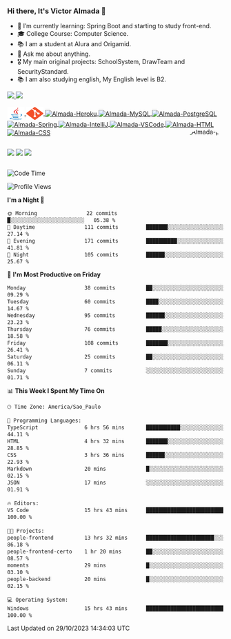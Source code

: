 ### Hi there, It's Victor Almada 👋


- 🌱 I’m currently learning: Spring Boot and starting to study front-end.
- 🎓 College Course: Computer Science.
- 📚  I am a student at Alura and Origamid.
- 💬 Ask me about anything.
- 🎖 My main original projects: SchoolSystem, DrawTeam and SecurityStandard.
- 📚 I am also studying english, My English level is B2.
 
<div>
<a href="https://github.com/Almadavic">
<img height="180em" src="https://github-readme-stats.vercel.app/api?username=Almadavic&showw_icons=true&theme=dark&include_all_commits=true&count_private=true">
<img height="180em" src="https://github-readme-stats.vercel.app/api/top-langs/?username=Almadavic&layout=compact&langs_count=16&theme=dracula">
</div>

<div style="display: inline_block"><br>
  <img align="center" alt="Almada-Java" height="30" width="40" src="https://raw.githubusercontent.com/devicons/devicon/master/icons/java/java-original.svg">
  <img align="center" alt="Almada-Git" height="30" width="40" src="https://raw.githubusercontent.com/devicons/devicon/master/icons/git/git-original.svg">
  <img align="center" alt="Almada-Heroku" height="30" width="40" src="https://cdn.jsdelivr.net/gh/devicons/devicon/icons/heroku/heroku-plain-wordmark.svg" />             
  <img align="center" alt="Almada-MySQL" height="30" width="40" src="https://cdn.jsdelivr.net/gh/devicons/devicon/icons/mysql/mysql-original-wordmark.svg" />
  <img align="center" alt="Almada-PostgreSQL" height="30" width="40" src="https://cdn.jsdelivr.net/gh/devicons/devicon/icons/postgresql/postgresql-plain-wordmark.svg" />
  <img align="center" alt="Almada-Spring" height="30" width="40" src="https://cdn.jsdelivr.net/gh/devicons/devicon/icons/spring/spring-original-wordmark.svg" />
   <img align="center" alt="Almada-IntelliJ" height="30" width="40" src="https://cdn.jsdelivr.net/gh/devicons/devicon/icons/intellij/intellij-original.svg" />
   <img align="center" alt="Almada-VSCode" height="30" width="40" src="https://cdn.jsdelivr.net/gh/devicons/devicon/icons/vscode/vscode-original.svg" />
   <img align="center" alt="Almada-HTML" height="30" width="40" src="https://cdn.jsdelivr.net/gh/devicons/devicon/icons/html5/html5-original.svg" />
   <img align="center" alt="Almada-CSS" height="30" width="40" src="https://cdn.jsdelivr.net/gh/devicons/devicon/icons/css3/css3-original.svg" />
  <img align="right" alt="Almada-pic" height="150" style="border-radius:50px;" src="https://user-images.githubusercontent.com/85299065/185514627-94fcf387-edc6-4c24-88f1-b4873ccd49e9.png">
</div>
  
  ##
 
<div> 
  <a href="https://www.youtube.com/channel/UCUrcUNA90M_ZqLEcQxd3UNA" target="_blank"><img src="https://img.shields.io/badge/YouTube-FF0000?style=for-the-badge&logo=youtube&logoColor=white" target="_blank"></a>
 <a href = "mailto:almadavic@live.com"><img src="https://img.shields.io/badge/-Gmail-%23333?style=for-the-badge&logo=gmail&logoColor=white" target="_blank"></a>
  <a href="https://www.linkedin.com/in/victoralmada/" target="_blank"><img src="https://img.shields.io/badge/-LinkedIn-%230077B5?style=for-the-badge&logo=linkedin&logoColor=white" target="_blank"></a> 
</div>

##

<!--START_SECTION:waka-->
![Code Time](http://img.shields.io/badge/Code%20Time-349%20hrs%2012%20mins-blue)

![Profile Views](http://img.shields.io/badge/Profile%20Views-0-blue)

**I'm a Night 🦉** 

```text
🌞 Morning                22 commits          █░░░░░░░░░░░░░░░░░░░░░░░░   05.38 % 
🌆 Daytime                111 commits         ███████░░░░░░░░░░░░░░░░░░   27.14 % 
🌃 Evening                171 commits         ██████████░░░░░░░░░░░░░░░   41.81 % 
🌙 Night                  105 commits         ██████░░░░░░░░░░░░░░░░░░░   25.67 % 
```
📅 **I'm Most Productive on Friday** 

```text
Monday                   38 commits          ██░░░░░░░░░░░░░░░░░░░░░░░   09.29 % 
Tuesday                  60 commits          ████░░░░░░░░░░░░░░░░░░░░░   14.67 % 
Wednesday                95 commits          ██████░░░░░░░░░░░░░░░░░░░   23.23 % 
Thursday                 76 commits          █████░░░░░░░░░░░░░░░░░░░░   18.58 % 
Friday                   108 commits         ███████░░░░░░░░░░░░░░░░░░   26.41 % 
Saturday                 25 commits          ██░░░░░░░░░░░░░░░░░░░░░░░   06.11 % 
Sunday                   7 commits           ░░░░░░░░░░░░░░░░░░░░░░░░░   01.71 % 
```


📊 **This Week I Spent My Time On** 

```text
🕑︎ Time Zone: America/Sao_Paulo

💬 Programming Languages: 
TypeScript               6 hrs 56 mins       ███████████░░░░░░░░░░░░░░   44.11 % 
HTML                     4 hrs 32 mins       ███████░░░░░░░░░░░░░░░░░░   28.85 % 
CSS                      3 hrs 36 mins       ██████░░░░░░░░░░░░░░░░░░░   22.93 % 
Markdown                 20 mins             █░░░░░░░░░░░░░░░░░░░░░░░░   02.15 % 
JSON                     17 mins             ░░░░░░░░░░░░░░░░░░░░░░░░░   01.91 % 

🔥 Editors: 
VS Code                  15 hrs 43 mins      █████████████████████████   100.00 % 

🐱‍💻 Projects: 
people-frontend          13 hrs 32 mins      ██████████████████████░░░   86.18 % 
people-frontend-certo    1 hr 20 mins        ██░░░░░░░░░░░░░░░░░░░░░░░   08.57 % 
moments                  29 mins             █░░░░░░░░░░░░░░░░░░░░░░░░   03.10 % 
people-backend           20 mins             █░░░░░░░░░░░░░░░░░░░░░░░░   02.15 % 

💻 Operating System: 
Windows                  15 hrs 43 mins      █████████████████████████   100.00 % 
```


 Last Updated on 29/10/2023 14:34:03 UTC
<!--END_SECTION:waka-->

